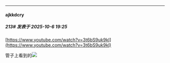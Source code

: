 ﻿
*****

####  ajkkdcry  
##### 213#       发表于 2025-10-6 19:25

[https://www.youtube.com/watch?v=3t6bS9uk9kI](https://www.youtube.com/watch?v=3t6bS9uk9kI)

管子上看到的<img src="https://static.stage1st.com/image/smiley/face2017/091.png" referrerpolicy="no-referrer">

